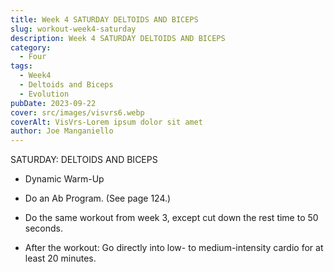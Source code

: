 ```yaml
---
title: Week 4 SATURDAY DELTOIDS AND BICEPS
slug: workout-week4-saturday
description: Week 4 SATURDAY DELTOIDS AND BICEPS
category:
  - Four  
tags:
  - Week4
  - Deltoids and Biceps
  - Evolution 
pubDate: 2023-09-22
cover: src/images/visvrs6.webp
coverAlt: VisVrs-Lorem ipsum dolor sit amet
author: Joe Manganiello
---
```


SATURDAY: DELTOIDS AND BICEPS

- Dynamic Warm-Up 

- Do an Ab Program. (See page 124.)

- Do the same workout from week 3, except cut down the rest time to 50 seconds.

- After the workout: Go directly into low- to medium-intensity cardio for at least 20 minutes.